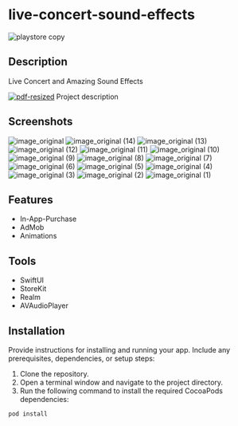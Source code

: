 # live-concert-sound-effects

![playstore copy](https://github.com/azizbibitov/live-concert-sound-effects/assets/98221949/78d3dbe0-d866-4096-8209-9e2caf120ff0)


## Description

Live Concert and Amazing Sound Effects

[![pdf-resized](https://github-production-user-asset-6210df.s3.amazonaws.com/98221949/282775881-6eb2c779-ec55-403a-bb63-c1bda73c9ff5.png)](https://azizbibitov.github.io/portfolio/documents/live-concert-sound-effects-desc.pdf) Project description

## Screenshots

![image_original](https://github.com/azizbibitov/live-concert-sound-effects/assets/98221949/4cd2f8e0-4573-4d0e-a87f-ca9f52b7a97f)
![image_original (14)](https://github.com/azizbibitov/live-concert-sound-effects/assets/98221949/f39476c5-e68e-4406-b9c0-703023a9d1d2)
![image_original (13)](https://github.com/azizbibitov/live-concert-sound-effects/assets/98221949/dd097ba7-16e4-43b2-8991-729f2a78745c)
![image_original (12)](https://github.com/azizbibitov/live-concert-sound-effects/assets/98221949/fdd045ed-77fc-411f-81a9-5ef74651a26b)
![image_original (11)](https://github.com/azizbibitov/live-concert-sound-effects/assets/98221949/3f960366-6730-438f-b4f6-b5c75e41502c)
![image_original (10)](https://github.com/azizbibitov/live-concert-sound-effects/assets/98221949/300c450b-c517-4436-8f4e-0f2e81f002e2)
![image_original (9)](https://github.com/azizbibitov/live-concert-sound-effects/assets/98221949/84e3310b-821c-4417-830d-e5db77c98220)
![image_original (8)](https://github.com/azizbibitov/live-concert-sound-effects/assets/98221949/87ecf261-efcd-4b60-8675-530e93ebc507)
![image_original (7)](https://github.com/azizbibitov/live-concert-sound-effects/assets/98221949/b8acd08a-1a88-4373-a205-6e9f0bdeaeb8)
![image_original (6)](https://github.com/azizbibitov/live-concert-sound-effects/assets/98221949/c3b8d1a8-2721-4504-8bee-030a9c117a12)
![image_original (5)](https://github.com/azizbibitov/live-concert-sound-effects/assets/98221949/2dd547f8-5b4d-400e-a9a8-ffc11b9dc0d9)
![image_original (4)](https://github.com/azizbibitov/live-concert-sound-effects/assets/98221949/cf70fae0-98df-4f67-8ca5-ef6c3c5bf6bb)
![image_original (3)](https://github.com/azizbibitov/live-concert-sound-effects/assets/98221949/bb5186b1-35d0-4bf5-90c2-3313f0164c3c)
![image_original (2)](https://github.com/azizbibitov/live-concert-sound-effects/assets/98221949/1cfa1f65-2beb-4928-bd6f-f0a704e66ef8)
![image_original (1)](https://github.com/azizbibitov/live-concert-sound-effects/assets/98221949/021dd4b0-0a8a-4957-9205-ccd838d21c01)


## Features

- In-App-Purchase
- AdMob
- Animations

## Tools

- SwiftUI
- StoreKit
- Realm
- AVAudioPlayer

## Installation

Provide instructions for installing and running your app. Include any prerequisites, dependencies, or setup steps:

1. Clone the repository.
2. Open a terminal window and navigate to the project directory.
3. Run the following command to install the required CocoaPods dependencies:

```bash
pod install
